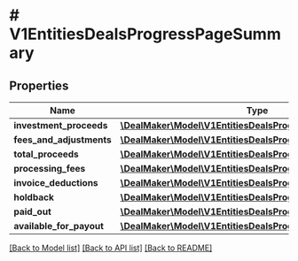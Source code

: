 # # V1EntitiesDealsProgressPageSummary

## Properties

Name | Type | Description | Notes
------------ | ------------- | ------------- | -------------
**investment_proceeds** | [**\DealMaker\Model\V1EntitiesDealsProgressPageSummaryItem**](V1EntitiesDealsProgressPageSummaryItem.md) |  | [optional]
**fees_and_adjustments** | [**\DealMaker\Model\V1EntitiesDealsProgressPageSummaryItem**](V1EntitiesDealsProgressPageSummaryItem.md) |  | [optional]
**total_proceeds** | [**\DealMaker\Model\V1EntitiesDealsProgressPageSummaryItem**](V1EntitiesDealsProgressPageSummaryItem.md) |  | [optional]
**processing_fees** | [**\DealMaker\Model\V1EntitiesDealsProgressPageSummaryItem**](V1EntitiesDealsProgressPageSummaryItem.md) |  | [optional]
**invoice_deductions** | [**\DealMaker\Model\V1EntitiesDealsProgressPageSummaryItem**](V1EntitiesDealsProgressPageSummaryItem.md) |  | [optional]
**holdback** | [**\DealMaker\Model\V1EntitiesDealsProgressPageSummaryItem**](V1EntitiesDealsProgressPageSummaryItem.md) |  | [optional]
**paid_out** | [**\DealMaker\Model\V1EntitiesDealsProgressPageSummaryItem**](V1EntitiesDealsProgressPageSummaryItem.md) |  | [optional]
**available_for_payout** | [**\DealMaker\Model\V1EntitiesDealsProgressPageSummaryItem**](V1EntitiesDealsProgressPageSummaryItem.md) |  | [optional]

[[Back to Model list]](../../README.md#models) [[Back to API list]](../../README.md#endpoints) [[Back to README]](../../README.md)
